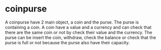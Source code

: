 # coinpurse
A coinpurse have 2 main object, a coin and the purse. The purse is containing a coin. A coin have a value and a currency and can check
that there are the same coin or not by check their value and the currency. The purse can be insert the coin, withdraw, check the balance
or check that the purse is full or not because the purse also have their capacity.
